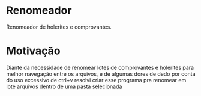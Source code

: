 # Renomeador
Renomeador de holerites e comprovantes.

# Motivação

Diante da necessidade de renomear lotes de comprovantes e holerites para melhor navegação entre os arquivos, e de algumas dores de dedo por conta do uso excessivo de ctrl+v resolvi criar esse programa pra renomear em lote arquivos dentro de uma pasta selecionada